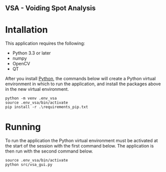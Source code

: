 ## VSA - Voiding Spot Analysis

# Intallation
This application requires the following:
* Python 3.3 or later
* numpy
* OpenCV 
* QT

After you install <a href="https://www.python.org/downloads/">Python</a>, the commands below will create a Python virtual environment in which to run the application, and install the packages above in the new virtual environment.

```
python -m venv .env_vsa
source .env_vsa/bin/activate
pip install -r .\requirements_pip.txt
```

# Running
To run the application the Python virtual environment must be activated at the start of the session with the first command below.  The application is then run with the second command below.
```
source .env_vsa/bin/activate
python src/vsa_gui.py
```

